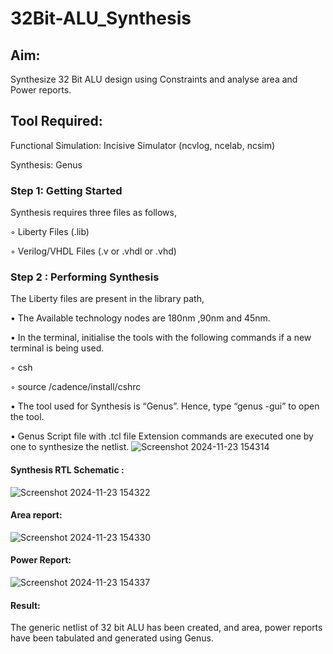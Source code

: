# 32Bit-ALU_Synthesis

## Aim:

Synthesize 32 Bit ALU design using Constraints and analyse area and Power reports.

## Tool Required:

Functional Simulation: Incisive Simulator (ncvlog, ncelab, ncsim)

Synthesis: Genus

### Step 1: Getting Started

Synthesis requires three files as follows,

◦ Liberty Files (.lib)

◦ Verilog/VHDL Files (.v or .vhdl or .vhd)

### Step 2 : Performing Synthesis

The Liberty files are present in the library path,

• The Available technology nodes are 180nm ,90nm and 45nm.

• In the terminal, initialise the tools with the following commands if a new terminal is being
used.

◦ csh

◦ source /cadence/install/cshrc

• The tool used for Synthesis is “Genus”. Hence, type “genus -gui” to open the tool.

• Genus Script file with .tcl file Extension commands are executed one by one to synthesize the netlist.
![Screenshot 2024-11-23 154314](https://github.com/user-attachments/assets/79c474ed-8ebe-49c8-b0ce-534bdab53952)

#### Synthesis RTL Schematic :
![Screenshot 2024-11-23 154322](https://github.com/user-attachments/assets/52b3b034-15d6-4fd0-8dce-e481072a9264)

#### Area report:
![Screenshot 2024-11-23 154330](https://github.com/user-attachments/assets/52571f5a-cd66-4d57-8cf6-a8036351f5c6)

#### Power Report:
![Screenshot 2024-11-23 154337](https://github.com/user-attachments/assets/8da51949-b5cb-46df-b9ee-450d523feb98)

#### Result: 

The generic netlist of 32 bit ALU  has been created, and area, power reports have been tabulated and generated using Genus.
